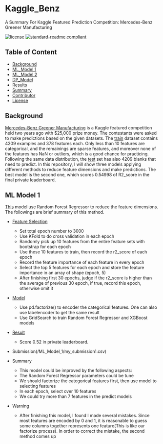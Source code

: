 # Kaggle_Benz
A Summary For Kaggle Featured Prediction Competition: Mercedes-Benz Greener Manufacturing


[![license](https://img.shields.io/github/license/:user/:repo.svg)](LICENSE)
[![standard-readme compliant](https://img.shields.io/badge/readme%20style-standard-brightgreen.svg?style=flat-square)](https://github.com/RichardLitt/standard-readme)

## Table of Content

- [Background](#background)
- [ML_Model 1](#ml-model-1)
- [ML_Model 2]()
- [DP_Model]()
- [Results]()
- [Summary]()
- [Contributor]()
- [License]()

## Background
[Mercedes-Benz Greener Manufacturing](https://www.kaggle.com/c/mercedes-benz-greener-manufacturing/overview) is a Kaggle featured competition held two years ago with $25,000 prize money. The contestants were asked to make predictions based on the given datasets. The [train](/data/train.csv) dataset contains 4209 examples and 378 features each. Only less than 10 features are categorical, and the remainings are sparse features, and moreover none of the features has NaN or outliers, which is a good chance for practicing. Following the same data distribution, the [test](/data/test.csv) set has also 4209 blanks that need to predict. In this repository, I will show three models applying different methods to reduce feature dimensions and make predictions. The best model is the second one, which scores 0.54998 of R2_score in the final private leaderboard.


## ML Model 1
[This](/ML_Model_1) model use Random Forest Regressor to reduce the feature dimensions. The followings are brief summary of this method.
- [Feature Selection](/ML_Model_1/data_review.ipynb)
  - Set total epoch number to 3000
  - Use KFold to do cross validation in each epoch
  - Randomly pick up 10 features from the entire feature sets with bootstrap for each epoch
  - Use these 10 features to train, then record the r2_score of each epoch
  - Record the feature importance of each feature in every epoch
  - Select the top 5 features for each epoch and store the feature importance in an array of shape (epoch, 5) 
  - After finishing first 30 epochs, judge if the r2_score is higher than the average of previous 30 epoch, if true, record this epoch, otherwise omit it
  
- [Model](/ML_Model_1/model.ipynb) 
  - Use pd.factorize() to encoder the categorical features. One can also use labelencoder to get the same result
  - Use GridSearch to train Random Forest Regressor and XGBoost models
- [Result](/ML_Model_1/model_result)
  - Score 0.52 in private leaderboard.
- Submission(/ML_Model_1/my_submission1.csv)

- Summary
  -  This model could be improved by the following aspects:
    - The Random Forest Regressor parameters could be tune
    - We should factorize the categorical features first, then use model to selecting features
    - In each epoch, select over 10 features
    - We could try more than 7 features in the predict models

- Warning
  - After finishing this model, I found I made several mistakes. Since most features are encoded by 0 and 1, it is reasonable to guess some columns together represents one feature(This is like our factorize process). In order to correct the mistake, the second method comes up
